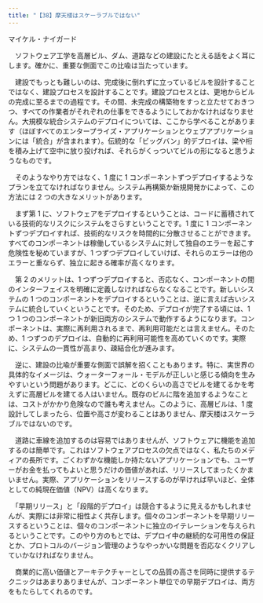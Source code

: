 ```yaml
---
title: "【38】摩天楼はスケーラブルではない"
---
```



マイケル・ナイガード


　ソフトウェア工学を高層ビル、ダム、道路などの建設にたとえる話をよく耳にします。確かに、重要な側面でこの比喩は当たっています。

　建設でもっとも難しいのは、完成後に倒れずに立っているビルを設計することではなく、建設プロセスを設計することです。建設プロセスとは、更地からビルの完成に至るまでの過程です。その間、未完成の構築物をすっと立たせておきつつ、すべての作業者がそれぞれの仕事をできるようにしておかなければなりません。大規模な統合システムのデプロイについては、ここから学べることがあります（ほぼすべてのエンタープライズ・アプリケーションとウェブアプリケーションには「統合」が含まれます）。伝統的な「ビッグバン」的デプロイは、梁や桁を積み上げて空中に放り投げれば、それらがくっついてビルの形になると思うようなものです。

　そのようなやり方ではなく、1 度に 1 コンポーネントずつデプロイするようなプランを立てなければなりません。システム再構築か新規開発かによって、この方法には 2 つの大きなメリットがあります。

　まず第 1 に、ソフトウェアをデプロイするということは、コードに蓄積されている技術的なリスクにシステムをさらすということです。1 度に 1 コンポーネントずつデプロイすれば、技術的なリスクを時間的に分散させることができます。すべてのコンポーネントは稼働しているシステムに対して独自のエラーを起こす危険性を秘めていますが、1 つずつデプロイしていけば、それらのエラーは他のエラーと重ならず、独立に起きる確率が高くなります。

　第 2 のメリットは、1 つずつデプロイすると、否応なく、コンポーネントの間のインターフェイスを明確に定義しなければならなくなることです。新しいシステムの 1 つのコンポーネントをデプロイするということは、逆に言えば古いシステムに統合していくということです。そのため、デプロイが完了する頃には、1 つ 1 つのコンポーネントが新旧両方のシステムで動作するようになります。コンポーネントは、実際に再利用されるまで、再利用可能だとは言えません。そのため、1 つずつのデプロイは、自動的に再利用可能性を高めていくのです。実際に、システムの一貫性が高まり、疎結合化が進みます。

　逆に、建設の比喩が重要な側面で誤解を招くこともあります。特に、実世界の具体的なイメージは、ウォーターフォール・モデルが正しいと感じる傾向を生みやすいという問題があります。どこに、どのくらいの高さでビルを建てるかを考えずに高層ビルを建てる人はいません。既存のビルに階を追加するようなことは、コストがかかり危険なので誰も考えません。このように、高層ビルは、1 度設計してしまったら、位置や高さが変わることはありません、摩天楼はスケーラブルではないのです。

　道路に車線を追加するのは容易ではありませんが、ソフトウェアに機能を追加するのは簡単です。これはソフトウェアプロセスの欠点ではなく、私たちのメディアの長所です。ごくわずかな機能しか持たないアプリケーションでも、ユーザーがお金を払ってもよいと思うだけの価値があれば、リリースしてまったくかまいません。実際、アプリケーションをリリースするのが早ければ早いほど、全体としての純現在価値（NPV）は高くなります。

　「早期リリース」と「段階的デプロイ」は競合するように見えるかもしれませんが、実際には非常に相性よく共存します。個々のコンポーネントを早期リリースするということは、個々のコンポーネントに独立のイテレーションを与えられるということです。このやり方のもとでは、デプロイ中の継続的な可用性の保証とか、プロトコルのバージョン管理のようなやっかいな問題を否応なくクリアしていかなければなりません。

　商業的に高い価値とアーキテクチャーとしての品質の高さを同時に提供するテクニックはあまりありませんが、コンポーネント単位での早期デプロイは、両方をもたらしてくれるのです。
